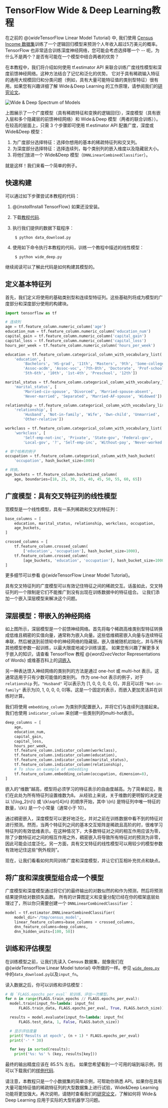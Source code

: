 # TensorFlow Wide & Deep Learning教程

在之前的 @{$wide$TensorFlow Linear Model Tutorial} 中, 我们使用 [Census Income 数据集](https://archive.ics.uci.edu/ml/datasets/Census+Income)训练了一个逻辑回归模型来预测个人年收入超过5万美元的概率。
TensorFlow 也非常适合训练深度神经网络，您可能会考虑选择哪一个 -- 呃，为什么不是两个？是否有可能在一个模型中结合两者的优势？

在本教程中，我们将介绍如何使用 tf.estimator API 来联合训练广度线性模型和深度前馈神经网络。这种方法结合了记忆和泛化的优势。 它对于具有稀疏输入特征的通用大规模回归和分类问题（例如，具有大量可能特征值的类别型特征）很有用。如果您有兴趣详细了解 Wide＆Deep Learning 的工作原理，请参阅我们的[研究论文](https://arxiv.org/abs/1606.07792)。

![Wide & Deep Spectrum of Models](https://www.tensorflow.org/images/wide_n_deep.svg "Wide & Deep")

上图展示了一个广度模型（具有稀疏特征和变换的逻辑回归），深度模型（具有嵌入层和多个隐藏层的前馈神经网络）和 Wide＆Deep 模型（两者的联合训练））。在较高的层面上，只需 3 个步骤即可使用 tf.estimator API 配置广度，深度或 Wide&Deep 模型：

1.  为广度部分选择特征：选择你想用的基本的稀疏特征列和交叉列。
1.  为深度部分选择特征：选择连续列，每个类别列的嵌入维度以及隐藏层大小。
1.  将他们放进一个 Wide&Deep 模型（`DNNLinearCombinedClassifier`）。

就是这样！我们来看一个简单的例子。

## 快速构建

可以通过如下步骤尝试本教程的代码：

1. @{$install$Install TensorFlow} 如果还没安装。

2. 下载[教程代码](https://github.com/tensorflow/models/tree/master/official/wide_deep/).

3. 执行我们提供的数据下载程序：

        $ python data_download.py

4. 使用如下命令执行本教程的代码，训练一个教程中描述的线性模型：

        $ python wide_deep.py

继续阅读可以了解此代码是如何构建其模型的。


## 定义基本特征列

首先，我们定义将使用的基础类别型和连续型特征列。这些基础列将成为模型的广度部分和深度部分使用的构建块。

```python
import tensorflow as tf

# 连续列
age = tf.feature_column.numeric_column('age')
education_num = tf.feature_column.numeric_column('education_num')
capital_gain = tf.feature_column.numeric_column('capital_gain')
capital_loss = tf.feature_column.numeric_column('capital_loss')
hours_per_week = tf.feature_column.numeric_column('hours_per_week')

education = tf.feature_column.categorical_column_with_vocabulary_list(
    'education', [
        'Bachelors', 'HS-grad', '11th', 'Masters', '9th', 'Some-college',
        'Assoc-acdm', 'Assoc-voc', '7th-8th', 'Doctorate', 'Prof-school',
        '5th-6th', '10th', '1st-4th', 'Preschool', '12th'])

marital_status = tf.feature_column.categorical_column_with_vocabulary_list(
    'marital_status', [
        'Married-civ-spouse', 'Divorced', 'Married-spouse-absent',
        'Never-married', 'Separated', 'Married-AF-spouse', 'Widowed'])

relationship = tf.feature_column.categorical_column_with_vocabulary_list(
    'relationship', [
        'Husband', 'Not-in-family', 'Wife', 'Own-child', 'Unmarried',
        'Other-relative'])

workclass = tf.feature_column.categorical_column_with_vocabulary_list(
    'workclass', [
        'Self-emp-not-inc', 'Private', 'State-gov', 'Federal-gov',
        'Local-gov', '?', 'Self-emp-inc', 'Without-pay', 'Never-worked'])

# 举个哈希的例子
occupation = tf.feature_column.categorical_column_with_hash_bucket(
    'occupation', hash_bucket_size=1000)

# 转换。
age_buckets = tf.feature_column.bucketized_column(
    age, boundaries=[18, 25, 30, 35, 40, 45, 50, 55, 60, 65])
```

## 广度模型：具有交叉特征列的线性模型

宽模型是一个线性模型，具有一系列稀疏和交叉的特征列：

```python
base_columns = [
    education, marital_status, relationship, workclass, occupation,
    age_buckets,
]

crossed_columns = [
    tf.feature_column.crossed_column(
        ['education', 'occupation'], hash_bucket_size=1000),
    tf.feature_column.crossed_column(
        [age_buckets, 'education', 'occupation'], hash_bucket_size=1000),
]
```

更多细节可以参看 @{$wide$TensorFlow Linear Model Tutorial}。

具有交叉特征列的广度模型可以有效记住特征之间的稀疏交互。话虽如此，交叉特征列的一个限制是它们不能推广到没有出现在训练数据中的特征组合。 让我们添加一个嵌入深层模型来解决这个问题。

## 深层模型：带嵌入的神经网络

如上图所示，深层模型是一个前馈神经网络。首先将每个稀疏高维类别型特征转换成低维且稠密的实值向量，通常称为嵌入向量。这些低维稠密嵌入向量与连续特征串联，然后被送到前馈轮中的神经网络的隐藏层。嵌入值被随机初始化，并与所有其他模型参数一起训练，以最大限度地减少训练误差。 如果您有兴趣了解更多关于嵌入的知识，请查看 TensorFlow 教程 @{$word2vec$Vector Representations of Words} 或维基百科上的[词嵌入](https://en.wikipedia.org/wiki/Word_embedding)

另一种表达馈入神经网络的类别列的方法是通过 one-hot 或 multi-hot 表示。这通常适用于只有少数可能值的类别列。 作为 one-hot 表示的例子，对于 `relationship` 列，`"Husband"` 可以表示为 [1, 0, 0, 0, 0, 0]，并且可以将 `"Not-in-family"` 表示为[0, 1, 0, 0, 0, 0]等。这是一个固定的表示，而嵌入更加灵活并在训练时计算。

我们将使用 `embedding_column` 为类别列配置嵌入，并将它们与连续列连接起来。我们也使用 `indicator_column` 来创建一些类别列的multi-hot表示。

```python
deep_columns = [
    age,
    education_num,
    capital_gain,
    capital_loss,
    hours_per_week,
    tf.feature_column.indicator_column(workclass),
    tf.feature_column.indicator_column(education),
    tf.feature_column.indicator_column(marital_status),
    tf.feature_column.indicator_column(relationship),
    # To show an example of embedding
    tf.feature_column.embedding_column(occupation, dimension=8),
]
```

嵌入的“维数”越高，模型将必须学习的特征表示的自由度越高。为了简单起见，我们在此处为所有特征列设置维数为8。 从经验上来说，关于维数的更明智的决定是以 \\(\log_2(n)\\) 或 \\(k\sqrt[4]n\\) 的顺序开始，其中 \\(n\\) 是特征列中唯一特征的数量，\\(k\\) 是一个小常量（通常小于 10）。

通过稠密嵌入，深度模型可以更好地泛化，并对之前在训练数据中看不到的特征对进行预测。然而，当两个特征列之间的基本交互矩阵是稀疏且高阶的时，很难学习特征列的有效低维表示。在这种情况下，大多数特征对之间的相互作用应该为零，除了少数特征对之间的相互作用之外，稠密嵌入将导致所有特征对的预测为非零，因此可能会过度泛化。另一方面，具有交叉特征的线性模型可以用较少的模型参数有效地记住这些“例外规则”。

现在，让我们看看如何共同训练广度和深度模型，并让它们互相补充优点和缺点。

## 将广度和深度模型组合成一个模型

广度模型和深度模型通过将它们的最终输出的对数似然的和作为预测，然后将预测结果提供给对数损失函数。 所有的计算图定义和变量分配已经在你的框架底层处理过了，所以你只需要创建一个 `DNNLinearCombinedClassifier` ：

```python
model = tf.estimator.DNNLinearCombinedClassifier(
    model_dir='/tmp/census_model',
    linear_feature_columns=base_columns + crossed_columns,
    dnn_feature_columns=deep_columns,
    dnn_hidden_units=[100, 50])
```

## 训练和评估模型

在训练模型之前，让我们先读入 Census 数据集，就像我们在 @{$wide$TensorFlow Linear Model tutorial} 中所做的一样。参见 [`wide_deep.py`](https://github.com/tensorflow/models/tree/master/official/wide_deep/wide_deep.py) 中的`data_download.py`以及`input_fn`。

读入数据之后，你可以训练和评估模型：

```python
# 每 `FLAGS.epochs_per_eval` 轮训练、评估一次模型。
for n in range(FLAGS.train_epochs // FLAGS.epochs_per_eval):
  model.train(input_fn=lambda: input_fn(
      FLAGS.train_data, FLAGS.epochs_per_eval, True, FLAGS.batch_size))

  results = model.evaluate(input_fn=lambda: input_fn(
      FLAGS.test_data, 1, False, FLAGS.batch_size))

  # 显示评估度量
  print('Results at epoch', (n + 1) * FLAGS.epochs_per_eval)
  print('-' * 30)

  for key in sorted(results):
    print('%s: %s' % (key, results[key]))
```

最终的输出精度应该在 85.5% 左右。 如果您希望看到一个可用的端到端示例，则可以下载我们的[样例代码](https://github.com/tensorflow/models/tree/master/official/wide_deep/wide_deep.py).

请注意，本教程只是一个小数据集的简单示例，可帮助你熟悉 API。如果你在具有大量可能特征值的稀疏特征列的大型数据集上进行试验，Wide&Deep Learning 功能将更加强大。再次说明，请随时查看我们的[研究论文](https://arxiv.org/abs/1606.07792)，了解如何将 Wide＆Deep Learning 应用于实际的大型机器学习问题。
